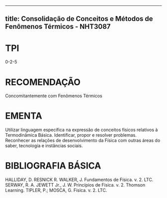 
---
title: Consolidação de Conceitos e Métodos de Fenômenos Térmicos - NHT3087 
---

# TPI

0-2-5

# RECOMENDAÇÃO

Concomitantemente com Fenômenos Térmicos

# EMENTA

Utilizar linguagem específica na expressão de conceitos físicos relativos à Termodinâmica Básica. Identificar, propor e resolver problemas. Reconhecer as relações de desenvolvimento da Física com outras áreas do saber, tecnologia e instâncias sociais.

# BIBLIOGRAFIA BÁSICA

HALLIDAY, D. RESNICK R. WALKER, J. Fundamentos de Física. v. 2. LTC. 
SERWAY, R. A. JEWETT Jr., J. W. Princípios de Física. v. 2. Thomson Learning. 
TIPLER, P.; MOSCA, G. Física. v. 2. LTC.
        